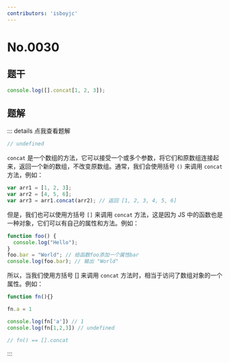 ```yaml
---
contributors: 'isboyjc'
---
```


# No.0030


## 题干

```js
console.log([].concat[1, 2, 3]);
```



## 题解

::: details 点我查看题解


```js
// undefined
```


`concat` 是一个数组的方法，它可以接受一个或多个参数，将它们和原数组连接起来，返回一个新的数组，不改变原数组。通常，我们会使用括号 `()` 来调用 `concat` 方法，例如：

```javascript
var arr1 = [1, 2, 3];
var arr2 = [4, 5, 6];
var arr3 = arr1.concat(arr2); // 返回 [1, 2, 3, 4, 5, 6]
```

但是，我们也可以使用方括号 `[]` 来调用 `concat` 方法，这是因为 JS 中的函数也是一种对象，它们可以有自己的属性和方法。例如：

```javascript
function foo() {
  console.log("Hello");
}
foo.bar = "World"; // 给函数foo添加一个属性bar
console.log(foo.bar); // 输出 "World"
```

所以，当我们使用方括号 [] 来调用 `concat` 方法时，相当于访问了数组对象的一个属性。例如：

```javascript
function fn(){}

fn.a = 1

console.log(fn['a']) // 1
console.log(fn[1,2,3]) // undefined

// fn() == [].concat
```
:::


